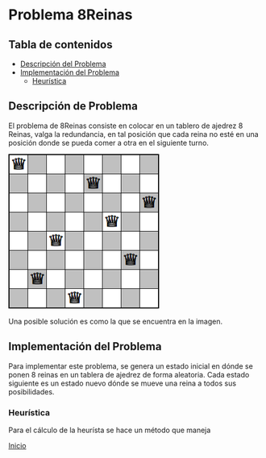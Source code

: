 # Problema 8Reinas

## Tabla de contenidos

- [Descripción del Problema](#descripción-del-problema)
- [Implementación del Problema](#implementación-del-problema)
  - [Heurística](#heurística)

## Descripción de Problema

El problema de 8Reinas consiste en colocar en un tablero de ajedrez 8 Reinas, valga la redundancia, en tal posición que cada reina no esté en una posición donde se pueda comer a otra en el siguiente turno.

![8Reinas](../../tests/8Reinas/ocho-reinas.png)

Una posible solución es como la que se encuentra en la imagen.

## Implementación del Problema

Para implementar este problema, se genera un estado inicial en dónde se ponen 8 reinas en un tablera de ajedrez de forma aleatoria. Cada estado siguiente es un estado nuevo dónde se mueve una reina a todos sus posibilidades.

### Heurística

Para el cálculo de la heurísta se hace un método que maneja 

[Inicio](../../README.md)
